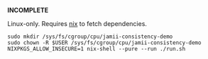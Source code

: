 __INCOMPLETE__

Linux-only. Requires [nix](https://nixos.org/) to fetch dependencies.

```
sudo mkdir /sys/fs/cgroup/cpu/jamii-consistency-demo
sudo chown -R $USER /sys/fs/cgroup/cpu/jamii-consistency-demo
NIXPKGS_ALLOW_INSECURE=1 nix-shell --pure --run ./run.sh
```